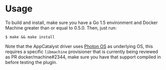 # Usage

To build and install, make sure you have a Go 1.5 environment and Docker Machine
greater than or equal to 0.5.0.  Then, just run:

```
$ make && make install
```

Note that the AppCatalyst driver uses [Photon OS](https://github.com/vmware/photon) as underlying OS, this requires a specific `libmachine` provisioner that is currently being reviewed as PR docker/machine#2344, make sure you have that support compiled in before testing the plugin. 
